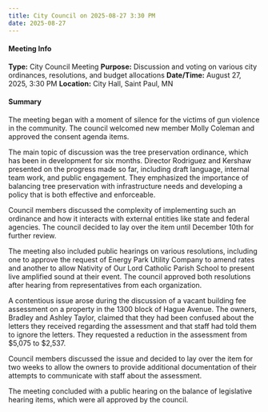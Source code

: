 ```yaml
---
title: City Council on 2025-08-27 3:30 PM
date: 2025-08-27
---
```

#### Meeting Info
**Type:** City Council Meeting
**Purpose:** Discussion and voting on various city ordinances, resolutions, and budget allocations
**Date/Time:** August 27, 2025, 3:30 PM
**Location:** City Hall, Saint Paul, MN

#### Summary

The meeting began with a moment of silence for the victims of gun violence in the community. The council welcomed new member Molly Coleman and approved the consent agenda items.

The main topic of discussion was the tree preservation ordinance, which has been in development for six months. Director Rodriguez and Kershaw presented on the progress made so far, including draft language, internal team work, and public engagement. They emphasized the importance of balancing tree preservation with infrastructure needs and developing a policy that is both effective and enforceable.

Council members discussed the complexity of implementing such an ordinance and how it interacts with external entities like state and federal agencies. The council decided to lay over the item until December 10th for further review.

The meeting also included public hearings on various resolutions, including one to approve the request of Energy Park Utility Company to amend rates and another to allow Nativity of Our Lord Catholic Parish School to present live amplified sound at their event. The council approved both resolutions after hearing from representatives from each organization.

A contentious issue arose during the discussion of a vacant building fee assessment on a property in the 1300 block of Hague Avenue. The owners, Bradley and Ashley Taylor, claimed that they had been confused about the letters they received regarding the assessment and that staff had told them to ignore the letters. They requested a reduction in the assessment from $5,075 to $2,537.

Council members discussed the issue and decided to lay over the item for two weeks to allow the owners to provide additional documentation of their attempts to communicate with staff about the assessment.

The meeting concluded with a public hearing on the balance of legislative hearing items, which were all approved by the council.

